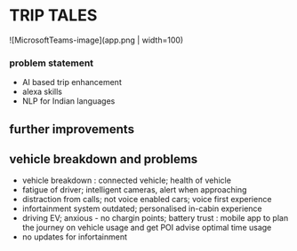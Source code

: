 # TRIP TALES 

![MicrosoftTeams-image](app.png | width=100)

### problem statement

- AI based trip enhancement 
- alexa skills
- NLP for Indian languages 




## further improvements 
## vehicle breakdown and problems

- vehicle breakdown : connected vehicle; health of vehicle 
- fatigue of driver; intelligent cameras, alert when approaching 
- distraction from calls; not voice enabled cars; voice first experience
- infortainment system outdated; personalised in-cabin experience
- driving EV; anxious - no chargin points; battery trust : mobile app to plan the journey on vehicle usage and get POI advise optimal time usage 
- no updates for infortainment 
